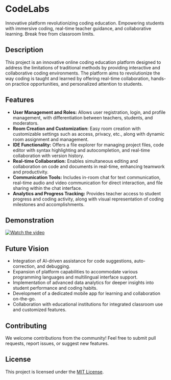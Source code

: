 # CodeLabs
Innovative platform revolutionizing coding education. Empowering students with immersive coding, real-time teacher guidance, and collaborative learning. Break free from classroom limits.

## Description
This project is an innovative online coding education platform designed to address the limitations of traditional methods by providing interactive and collaborative coding environments. The platform aims to revolutionize the way coding is taught and learned by offering real-time collaboration, hands-on practice opportunities, and personalized attention to students.

## Features
- **User Management and Roles:** Allows user registration, login, and profile management, with differentiation between teachers, students, and moderators.
- **Room Creation and Customization:** Easy room creation with customizable settings such as access, privacy, etc., along with dynamic room assignment and management.
- **IDE Functionality:** Offers a file explorer for managing project files, code editor with syntax highlighting and autocompletion, and real-time collaboration with version history.
- **Real-time Collaboration:** Enables simultaneous editing and collaboration on code and documents in real-time, enhancing teamwork and productivity.
- **Communication Tools:** Includes in-room chat for text communication, real-time audio and video communication for direct interaction, and file sharing within the chat interface.
- **Analytics and Progress Tracking:** Provides teacher access to student progress and coding activity, along with visual representation of coding milestones and accomplishments.

## Demonstration
[![Watch the video](https://img.youtube.com/vi/4mvR2jQD7w8/hqdefault.jpg)](https://www.youtube.com/embed/4mvR2jQD7w8)

## Future Vision
- Integration of AI-driven assistance for code suggestions, auto-correction, and debugging.
- Expansion of platform capabilities to accommodate various programming languages and multilingual interface support.
- Implementation of advanced data analytics for deeper insights into student performance and coding habits.
- Development of a dedicated mobile app for learning and collaboration on-the-go.
- Collaboration with educational institutions for integrated classroom use and customized features.

## Contributing
We welcome contributions from the community! Feel free to submit pull requests, report issues, or suggest new features.

## License
This project is licensed under the [MIT License](LICENSE).
